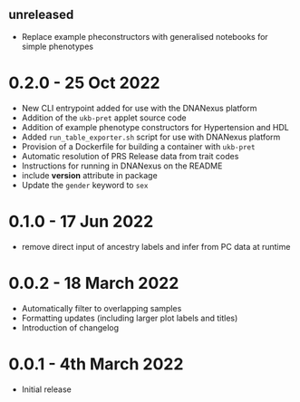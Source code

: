 ## unreleased
- Replace example pheconstructors with generalised notebooks for simple phenotypes

# 0.2.0 - 25 Oct 2022
- New CLI entrypoint added for use with the DNANexus platform
- Addition of the `ukb-pret` applet source code
- Addition of example phenotype constructors for Hypertension and HDL
- Added `run_table_exporter.sh` script for use with DNANexus platform
- Provision of a Dockerfile for building a container with `ukb-pret`
- Automatic resolution of PRS Release data from trait codes
- Instructions for running in DNANexus on the README
- include __version__ attribute in package
- Update the `gender` keyword to `sex`

# 0.1.0 - 17 Jun 2022
- remove direct input of ancestry labels and infer from PC data at runtime

# 0.0.2 - 18 March 2022
- Automatically filter to overlapping samples
- Formatting updates (including larger plot labels and titles)
- Introduction of changelog

# 0.0.1 - 4th March 2022
- Initial release
